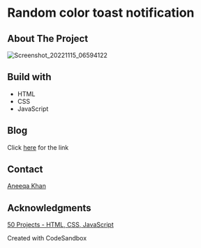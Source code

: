 # Random color toast notification

## About The Project
![Screenshot_20221115_06594122](https://user-images.githubusercontent.com/38748274/201940263-6803f481-a18e-4ecb-ba7b-d2380a11a97c.png)

## Build with
- HTML
- CSS
- JavaScript

## Blog 
Click [here](https://dev.to/aneeqakhan/create-a-random-color-toast-notification-42jh) for the link

## Contact
[Aneeqa Khan](https://twitter.com/Aneeqa_Khan25)

## Acknowledgments
[50 Projects - HTML, CSS, JavaScript](https://www.youtube.com/watch?v=MjcSBu7HAD8&ab_channel=FlorinPop)

Created with CodeSandbox
